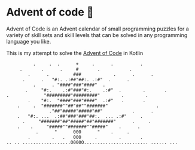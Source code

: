 # Advent of code 🎄

Advent of Code is an Advent calendar of small programming puzzles for a variety of skill sets and skill levels that can be solved in any programming language you like.

This is my attempt to solve the [Advent of Code](https://adventofcode.com/) in Kotlin


```
          .     .  .      +     .      .          .
     .       .      .     #       .           .
        .      .         ###            .      .      .
      .      .   "#:. .:##"##:. .:#"  .      .
          .      . "####"###"####"  .
       .     "#:.    .:#"###"#:.    .:#"  .        .       .
.             "#########"#########"        .        .
        .    "#:.  "####"###"####"  .:#"   .       .
    .     .  "#######""##"##""#######"                  .
                ."##"#####"#####"##"           .      .
    .   "#:. ...  .:##"###"###"##:.  ... .:#"     .
      .     "#######"##"#####"##"#######"      .     .
    .    .     "#####""#######""#####"    .      .
           .      "      000      "    .     .
        .        .   .   000     .        .       .
.. .. ..................O000O........................ ...... ...
```